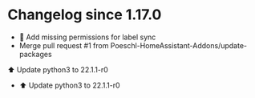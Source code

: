 # Changelog since 1.17.0
- 💚 Add missing permissions for label sync 
- Merge pull request #1 from Poeschl-HomeAssistant-Addons/update-packages

⬆️ Update python3 to 22.1.1-r0 
- ⬆️ Update python3 to 22.1.1-r0 

